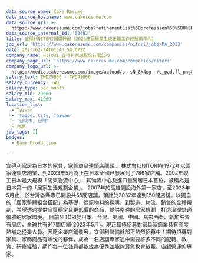 ```yaml
---
data_source_name: Cake Resume
data_source_hostname: www.cakeresume.com
data_source_url: >-
  https://www.cakeresume.com/jobs?refinementList%5Bprofession%5D%5B0%5D=game-production&range%5Bsalary_range%5D%5Bmin%5D=100000
data_source_internal_id: '53492'
title: 宜得利NITORI儲備幹部（2023應屆畢業生或正職工作經驗兩年內）
job_url: 'https://www.cakeresume.com/companies/nitori/jobs/MA_2023'
date: 2023-02-24T01:43:54.072Z
company_name: NITORI 宜得利家居股份有限公司
company_page_url: 'https://www.cakeresume.com/companies/nitori'
company_logo_url: >-
  https://media.cakeresume.com/image/upload/s--sN_8k4pg--/c_pad,fl_png8,h_200,w_200/v1656915920/c7ylmnf9g57gre5f5w7v.png
salary_text: TWD29060 - TWD41060
salary_currency: TWD
salary_type: per_month
salary_min: 29060
salary_max: 41060
location_list:
  - Taiwan
  - 'Taipei City, Taiwan'
  - '台北市, 台灣'
  - 台灣
job_tags: []
badges:
  - Game Production

---
```


宜得利家居為日本的家具、家飾商品連鎖店龍頭。 株式會社NITORI在1972年以兩家連鎖店創業，到2023年5月為止在日本全國已發展到了786家店舖。2002年竣工日本最大規模「關東物流中心」，其物流中心及進口量皆居日本首位，被稱為是日本第一的「居家生活規劃企業」。 2007年於高雄開設海外第一家店，至2023年5月止，於台灣各縣市已開設共55間店舖，預計於2032年達到150間店舖。以獨自的「居家整體組合搭配」為基礎，從原物料的採購，到製造、物流、銷售的全程規劃，希望透過提供品質穩定且更低價的商品，提供整體的居家規劃，打造溫暖舒適優雅的居家環境。 目前NITORI於日本、台灣、美國、中國、馬來西亞、新加坡皆有展店，全球共有917間店舖(2023年5月)。現正積極招募對家具家飾業具有高度熱誠之從業人員。因應企業店鋪發展，宜得利儲備幹部正熱烈招募中！期待招募對家具、家飾商品有熱忱的夥伴，成為一名店舖專家途中需要許多不同的配轉、教育、研修經驗，期許每一位社員都能成為優秀並能夠肩負教育後輩、店舖營運的專家。